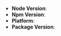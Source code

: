 <!--
Thank you for reporting an issue.

PLEASE **DO NOT** share any credential related to your contentful account
like spaceID or AccessToken. If this is an urgent issue you are having with contentful
It is probably a good idea to file an issue to support@contentful.com.

Please fill in as much of the template below as you're able.

Node Version: output of `node -v`
Npm Version: output of `npm -v`
Platform: output of `uname -a` (UNIX), or version and 32 or 64-bit (Windows)
Package Version: output of `npm list contentful`

If possible, please provide code that demonstrates the problem, keeping it as
simple and free of external dependencies as you are able.
It would be nice to assign a label to the issue if you find it relevant
-->

* **Node Version**:
* **Npm Version**:
* **Platform**:
* **Package Version**:

<!-- Enter your issue details below this comment. -->
